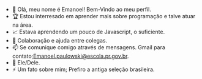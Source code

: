 - 👋 Olá, meu nome é Emanoel! Bem-Vindo ao meu perfil.
- 🏆 Estou interresado em aprender mais sobre programação e talve atuar na área.
- 📈 Estava aprendendo um pouco de Javascript, o suficiente.
- 🤝 Colaboração e ajuda entre colegas.
- 📫 Se comunique comigo através de mensagens. Gmail para contato;Emanoel.paulowski@escola.pr.gov.br.
- 💸 Ele/Dele.
- ⚡ Um fato sobre mim; Prefiro a antiga seleção brasileira.

<!---
emanoel-alexandre/emanoel-alexandre is a ✨ special ✨ repository because its `README.md` (this file) appears on your GitHub profile.
You can click the Preview link to take a look at your changes.
--->
